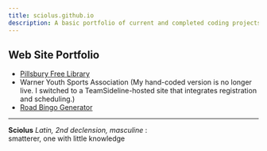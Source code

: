```yaml
---
title: sciolus.github.io
description: A basic portfolio of current and completed coding projects.
---
```

## Web Site Portfolio
- [Pillsbury Free Library](https://library.warnernh.gov/)
- Warner Youth Sports Association (My hand-coded version is no longer live. I switched to a TeamSideline-hosted site that integrates registration and scheduling.)
- [Road Bingo Generator](roadbingo.html)

---

**Sciolus** _Latin, 2nd declension, masculine_ : \
smatterer, one with little knowledge
